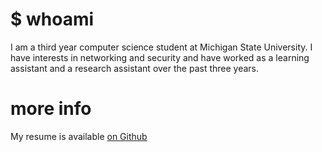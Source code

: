 # $ whoami 

I am a third year computer science student at Michigan State University. I have interests in
networking and security and have worked as a learning assistant and a research assistant over the
past three years.

# more info

My resume is available [on Github](github.com/bocajnotnef/resume)
